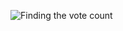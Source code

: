 ![Finding the vote count](https://user-images.githubusercontent.com/89703153/132481729-358a638e-d1ac-425c-8a86-e218680e1741.png)